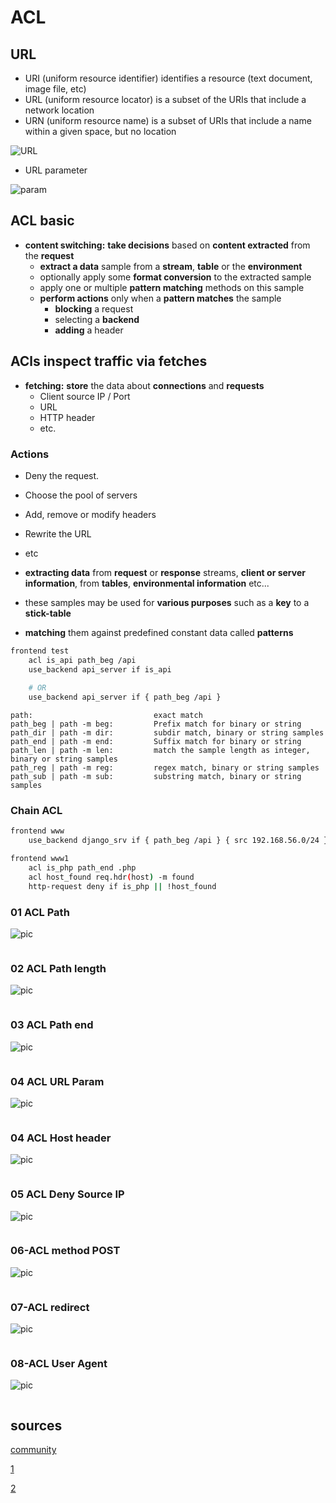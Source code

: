 # ACL

## URL
* URI (uniform resource identifier) identifies a resource (text document, image file, etc)
* URL (uniform resource locator) is a subset of the URIs that include a network location
* URN (uniform resource name) is a subset of URIs that include a name within a given space, but no location

![URL](https://github.com/hojat-gazestani/DevOps/blob/main/haproxy/pictures/03-HAProxy/06-UrlUri.png)

* URL parameter

![param](https://github.com/hojat-gazestani/DevOps/blob/main/haproxy/pictures/03-HAProxy/07-query.png)

## ACL basic
- __content switching:__  __take decisions__ based on __content extracted__ from the __request__
  - __extract a data__ sample from a __stream__, __table__ or the __environment__
  - optionally apply some __format conversion__ to the extracted sample
  - apply one or multiple __pattern matching__ methods on this sample
  - __perform actions__ only when a __pattern matches__ the sample
    - __blocking__ a request
    - selecting a __backend__
    - __adding__ a header


## ACls inspect traffic via fetches

- __fetching:__ __store__ the data about __connections__ and __requests__ 
  - Client source IP / Port
  - URL
  - HTTP header 
  - etc.

### Actions
- Deny the request.
- Choose the pool of servers
- Add, remove or modify headers
- Rewrite the URL
- etc


- __extracting data__ from __request__ or __response__ streams, __client or server information__, from __tables__, __environmental information__ etc...
- these samples may be used for __various purposes__ such as a __key__ to a __stick-table__
- __matching__ them against predefined constant data called __patterns__




```bash
frontend test
    acl is_api path_beg /api
    use_backend api_server if is_api
    
    # OR
    use_backend api_server if { path_beg /api }
```

```text
path:                           exact match
path_beg | path -m beg:         Prefix match for binary or string
path_dir | path -m dir:         subdir match, binary or string samples
path_end | path -m end:         Suffix match for binary or string
path_len | path -m len:         match the sample length as integer,  binary or string samples
path_reg | path -m reg:         regex match, binary or string samples
path_sub | path -m sub:         substring match, binary or string samples
```

### Chain ACL
```bash
frontend www
    use_backend django_srv if { path_beg /api } { src 192.168.56.0/24 }

frontend www1
    acl is_php path_end .php
    acl host_found req.hdr(host) -m found
    http-request deny if is_php || !host_found
```


### 01 ACL Path

![pic](https://github.com/hojat-gazestani/DevOps/blob/main/haproxy/pictures/03-HAProxy/2-acl/01-Layer7-ACLpath.jpg)

```bash

```

### 02 ACL Path length

![pic](https://github.com/hojat-gazestani/DevOps/blob/main/haproxy/pictures/03-HAProxy/2-acl/02-ACL-PathLen.jpg)

```bash

```

### 03 ACL Path end

![pic](https://github.com/hojat-gazestani/DevOps/blob/main/haproxy/pictures/03-HAProxy/2-acl/03-ACL-Path-end.jpg)

```bash

```

### 04 ACL URL Param

![pic](https://github.com/hojat-gazestani/DevOps/blob/main/haproxy/pictures/03-HAProxy/2-acl/04-ACL-URL-param.jpg)

```bash

```

### 04 ACL Host header

![pic](https://github.com/hojat-gazestani/DevOps/blob/main/haproxy/pictures/03-HAProxy/2-acl/05-ACL-hostHeader.jpg)

```bash

```

### 05 ACL Deny Source IP

![pic](https://github.com/hojat-gazestani/DevOps/blob/main/haproxy/pictures/03-HAProxy/2-acl/06-ACL-Deny-srcIP.jpg)

```bash

```

### 06-ACL method POST

![pic](https://github.com/hojat-gazestani/DevOps/blob/main/haproxy/pictures/03-HAProxy/2-acl/07-ACL-methodPost.jpg)

```bash

```

### 07-ACL redirect

![pic](https://github.com/hojat-gazestani/DevOps/blob/main/haproxy/pictures/03-HAProxy/2-acl/08-ACL-redirect.jpg)

```bash

```

### 08-ACL User Agent

![pic](https://github.com/hojat-gazestani/DevOps/blob/main/haproxy/pictures/03-HAProxy/2-acl/09-ACL-userAgent.jpg)

```bash

```

## sources

[community](https://cbonte.github.io/haproxy-dconv/1.8/configuration.html#7.1)

[1](https://www.haproxy.com/blog/introduction-to-haproxy-acls)

[2](https://www.haproxy.com/documentation/hapee/latest/configuration/acls/syntax/)